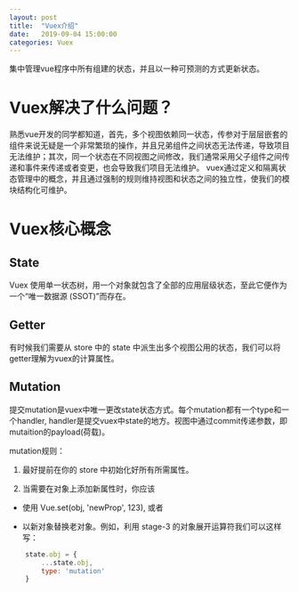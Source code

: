 ```yaml
---
layout: post
title:  "Vuex介绍"
date:   2019-09-04 15:00:00
categories: Vuex
---
```


集中管理vue程序中所有组建的状态，并且以一种可预测的方式更新状态。

# Vuex解决了什么问题？

熟悉vue开发的同学都知道，首先，多个视图依赖同一状态，传参对于层层嵌套的组件来说无疑是一个非常繁琐的操作，并且兄弟组件之间状态无法传递，导致项目无法维护；其次，同一个状态在不同视图之间修改，我们通常采用父子组件之间传递和事件来传递或者变更，也会导致我们项目无法维护。
vuex通过定义和隔离状态管理中的概念，并且通过强制的规则维持视图和状态之间的独立性，使我们的模块结构化可维护。

# Vuex核心概念

## State

Vuex 使用单一状态树，用一个对象就包含了全部的应用层级状态，至此它便作为一个“唯一数据源 (SSOT)”而存在。

## Getter

有时候我们需要从 store 中的 state 中派生出多个视图公用的状态，我们可以将getter理解为vuex的计算属性。

## Mutation

提交mutation是vuex中唯一更改state状态方式。每个mutation都有一个type和一个handler, handler是提交vuex中state的地方。视图中通过commit传递参数，即mutaition的payload(荷载)。

mutation规则：
1. 最好提前在你的 store 中初始化好所有所需属性。

2. 当需要在对象上添加新属性时，你应该

- 使用 Vue.set(obj, 'newProp', 123), 或者

- 以新对象替换老对象。例如，利用 stage-3 的对象展开运算符我们可以这样写：
```js
    state.obj = {
        ...state.obj,
        type: 'mutation'
    }
```